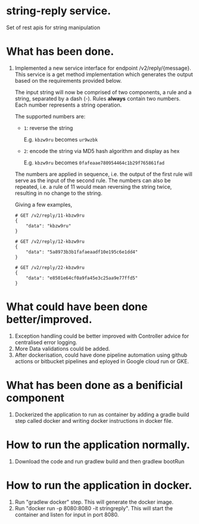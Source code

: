 # string-reply service.
Set of rest apis for string manipulation
# What has been done.
1. Implemented a new service interface for endpoint /v2/reply/{message}. This service is a get method implementation which generates the output based on the requirements provided below.

      The input string will now be comprised of two components, a rule and a string, separated by a dash (-).
      Rules **always** contain two numbers. Each number represents a string operation.

      The supported numbers are:

      - `1`: reverse the string

         E.g. `kbzw9ru` becomes `ur9wzbk`

      - `2`: encode the string via MD5 hash algorithm and display as hex

         E.g. `kbzw9ru` becomes `0fafeaae780954464c1b29f765861fad`

      The numbers are applied in sequence, i.e. the output of the first rule will
      serve as the input of the second rule. The numbers can also be repeated,
      i.e. a rule of 11 would mean reversing the string twice, resulting in no change to the string.

      Giving a few examples,

      ```
      # GET /v2/reply/11-kbzw9ru
      {
          "data": "kbzw9ru"
      }
      ```
      ```
      # GET /v2/reply/12-kbzw9ru
      {
          "data": "5a8973b3b1fafaeaadf10e195c6e1dd4"
      }
      ```
      ```
      # GET /v2/reply/22-kbzw9ru
      {
          "data": "e8501e64cf0a9fa45e3c25aa9e77ffd5"
      }
      ```
# What could have been done better/improved.
1. Exception handling could be better improved with Controller advice for centralised error logging.
2. More Data validations could be added.
3. After dockerisation, could have done pipeline automation using github actions or bitbucket pipelines and eployed in Google cloud run or GKE.
# What has been done as a benificial component
1. Dockerized the application to run as container by adding a gradle build step called docker and writing docker instructions in docker file.
# How to run the application normally.
1. Download the code and run gradlew build and then gradlew bootRun
# How to run the application in docker.
1. Run "gradlew docker" step. This will generate the docker image.
2. Run "docker run -p 8080:8080 -it stringreply". This will start the container and listen for input in port 8080. 
